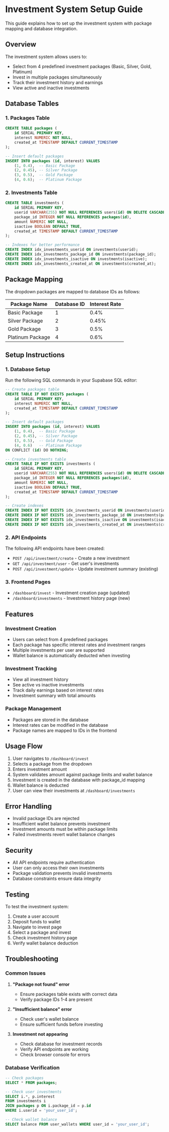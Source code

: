 # Investment System Setup Guide

This guide explains how to set up the investment system with package mapping and database integration.

## Overview

The investment system allows users to:
- Select from 4 predefined investment packages (Basic, Silver, Gold, Platinum)
- Invest in multiple packages simultaneously
- Track their investment history and earnings
- View active and inactive investments

## Database Tables

### 1. Packages Table
```sql
CREATE TABLE packages (
    id SERIAL PRIMARY KEY,
    interest NUMERIC NOT NULL,
    created_at TIMESTAMP DEFAULT CURRENT_TIMESTAMP
);

-- Insert default packages
INSERT INTO packages (id, interest) VALUES 
    (1, 0.4),  -- Basic Package
    (2, 0.45), -- Silver Package
    (3, 0.5),  -- Gold Package
    (4, 0.6);  -- Platinum Package
```

### 2. Investments Table
```sql
CREATE TABLE investments (
    id SERIAL PRIMARY KEY,
    userid VARCHAR(255) NOT NULL REFERENCES users(id) ON DELETE CASCADE,
    package_id INTEGER NOT NULL REFERENCES packages(id),
    amount NUMERIC NOT NULL,
    isactive BOOLEAN DEFAULT TRUE,
    created_at TIMESTAMP DEFAULT CURRENT_TIMESTAMP
);

-- Indexes for better performance
CREATE INDEX idx_investments_userid ON investments(userid);
CREATE INDEX idx_investments_package_id ON investments(package_id);
CREATE INDEX idx_investments_isactive ON investments(isactive);
CREATE INDEX idx_investments_created_at ON investments(created_at);
```

## Package Mapping

The dropdown packages are mapped to database IDs as follows:

| Package Name | Database ID | Interest Rate |
|--------------|-------------|---------------|
| Basic Package | 1 | 0.4% |
| Silver Package | 2 | 0.45% |
| Gold Package | 3 | 0.5% |
| Platinum Package | 4 | 0.6% |

## Setup Instructions

### 1. Database Setup

Run the following SQL commands in your Supabase SQL editor:

```sql
-- Create packages table
CREATE TABLE IF NOT EXISTS packages (
    id SERIAL PRIMARY KEY,
    interest NUMERIC NOT NULL,
    created_at TIMESTAMP DEFAULT CURRENT_TIMESTAMP
);

-- Insert default packages
INSERT INTO packages (id, interest) VALUES 
    (1, 0.4),  -- Basic Package
    (2, 0.45), -- Silver Package
    (3, 0.5),  -- Gold Package
    (4, 0.6)   -- Platinum Package
ON CONFLICT (id) DO NOTHING;

-- Create investments table
CREATE TABLE IF NOT EXISTS investments (
    id SERIAL PRIMARY KEY,
    userid VARCHAR(255) NOT NULL REFERENCES users(id) ON DELETE CASCADE,
    package_id INTEGER NOT NULL REFERENCES packages(id),
    amount NUMERIC NOT NULL,
    isactive BOOLEAN DEFAULT TRUE,
    created_at TIMESTAMP DEFAULT CURRENT_TIMESTAMP
);

-- Create indexes
CREATE INDEX IF NOT EXISTS idx_investments_userid ON investments(userid);
CREATE INDEX IF NOT EXISTS idx_investments_package_id ON investments(package_id);
CREATE INDEX IF NOT EXISTS idx_investments_isactive ON investments(isactive);
CREATE INDEX IF NOT EXISTS idx_investments_created_at ON investments(created_at);
```

### 2. API Endpoints

The following API endpoints have been created:

- `POST /api/investment/create` - Create a new investment
- `GET /api/investment/user` - Get user's investments
- `POST /api/investment/update` - Update investment summary (existing)

### 3. Frontend Pages

- `/dashboard/invest` - Investment creation page (updated)
- `/dashboard/investments` - Investment history page (new)

## Features

### Investment Creation
- Users can select from 4 predefined packages
- Each package has specific interest rates and investment ranges
- Multiple investments per user are supported
- Wallet balance is automatically deducted when investing

### Investment Tracking
- View all investment history
- See active vs inactive investments
- Track daily earnings based on interest rates
- Investment summary with total amounts

### Package Management
- Packages are stored in the database
- Interest rates can be modified in the database
- Package names are mapped to IDs in the frontend

## Usage Flow

1. User navigates to `/dashboard/invest`
2. Selects a package from the dropdown
3. Enters investment amount
4. System validates amount against package limits and wallet balance
5. Investment is created in the database with package_id mapping
6. Wallet balance is deducted
7. User can view their investments at `/dashboard/investments`

## Error Handling

- Invalid package IDs are rejected
- Insufficient wallet balance prevents investment
- Investment amounts must be within package limits
- Failed investments revert wallet balance changes

## Security

- All API endpoints require authentication
- User can only access their own investments
- Package validation prevents invalid investments
- Database constraints ensure data integrity

## Testing

To test the investment system:

1. Create a user account
2. Deposit funds to wallet
3. Navigate to invest page
4. Select a package and invest
5. Check investment history page
6. Verify wallet balance deduction

## Troubleshooting

### Common Issues

1. **"Package not found" error**
   - Ensure packages table exists with correct data
   - Verify package IDs 1-4 are present

2. **"Insufficient balance" error**
   - Check user's wallet balance
   - Ensure sufficient funds before investing

3. **Investment not appearing**
   - Check database for investment records
   - Verify API endpoints are working
   - Check browser console for errors

### Database Verification

```sql
-- Check packages
SELECT * FROM packages;

-- Check user investments
SELECT i.*, p.interest 
FROM investments i 
JOIN packages p ON i.package_id = p.id 
WHERE i.userid = 'your_user_id';

-- Check wallet balance
SELECT balance FROM user_wallets WHERE user_id = 'your_user_id';
```
